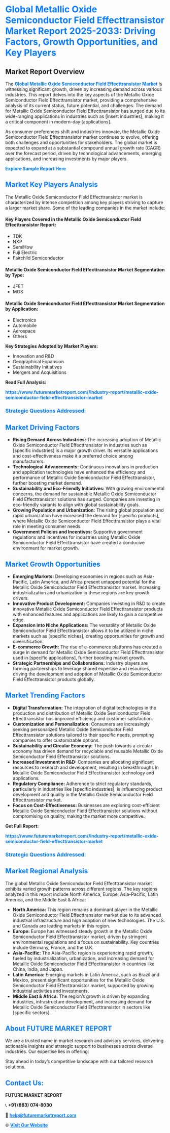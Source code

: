 <h1 style="color: #007BFF;">Global Metallic Oxide Semiconductor Field Effecttransistor Market Report 2025-2033: Driving Factors, Growth Opportunities, and Key Players</h1>

<section id="overview">
<h2>Market Report Overview</h2>
<p>The <a href="https://www.futuremarketreport.com//industry-report/metallic-oxide-semiconductor-field-effecttransistor-market" style="color: #007BFF; text-decoration: none;"><strong>Global Metallic Oxide Semiconductor Field Effecttransistor Market</strong></a> is witnessing significant growth, driven by increasing demand across various industries. This report delves into the key aspects of the Metallic Oxide Semiconductor Field Effecttransistor market, providing a comprehensive analysis of its current status, future potential, and challenges. The demand for Metallic Oxide Semiconductor Field Effecttransistor has surged due to its wide-ranging applications in industries such as [insert industries], making it a critical component in modern-day [applications].</p>
<p>As consumer preferences shift and industries innovate, the Metallic Oxide Semiconductor Field Effecttransistor market continues to evolve, offering both challenges and opportunities for stakeholders. The global market is expected to expand at a substantial compound annual growth rate (CAGR) over the forecast period, driven by technological advancements, emerging applications, and increasing investments by major players.</p>
</section>

<section id="overview">
<p><a href="https://www.futuremarketreport.com//request-sample/reportId=76241" style="color: #007BFF; text-decoration: none;"><strong>Explore Sample Report Here</strong></a></p>
</section>

<section id="key-players">
<h2 style="color: #007BFF;">Market Key Players Analysis</h2>
<p>The Metallic Oxide Semiconductor Field Effecttransistor market is characterized by intense competition among key players striving to capture a larger market share. Some of the leading companies in the market include:</p>
<h4>Key Players Covered in the Metallic Oxide Semiconductor Field Effecttransistor Report:</h4>
<ul><li>TDK</li><li>NXP</li><li>SemiHow</li><li>Fuji Electric</li><li>Fairchild Semiconductor</li></ul>
<h4>Metallic Oxide Semiconductor Field Effecttransistor Market Segmentation by Type:</h4>
<ul><li>JFET</li><li>MOS</li></ul>

<h4>Metallic Oxide Semiconductor Field Effecttransistor Market Segmentation by Application:</h4>
<ul><li>Electronics</li><li>Automobile</li><li>Aerospace</li><li>Others</li></ul>
<p><strong>Key Strategies Adopted by Market Players:</strong></p>
<ul>
<li>Innovation and R&D</li>
<li>Geographical Expansion</li>
<li>Sustainability Initiatives</li>
<li>Mergers and Acquisitions</li>
</ul>
</section>

<section>
<p><strong>Read Full Analysis: </strong></p><a href="https://www.futuremarketreport.com//industry-report/metallic-oxide-semiconductor-field-effecttransistor-market" style="color: #007BFF; text-decoration: none;"><strong>https://www.futuremarketreport.com//industry-report/metallic-oxide-semiconductor-field-effecttransistor-market</strong></a>
<h3 style="color: #007BFF;">Strategic Questions Addressed:</h3>
</section>

<section id="driving-factors">
<h2 style="color: #007BFF;">Market Driving Factors</h2>
<ul>
<li><strong>Rising Demand Across Industries:</strong> The increasing adoption of Metallic Oxide Semiconductor Field Effecttransistor in industries such as [specific industries] is a major growth driver. Its versatile applications and cost-effectiveness make it a preferred choice among manufacturers.</li>
<li><strong>Technological Advancements:</strong> Continuous innovations in production and application technologies have enhanced the efficiency and performance of Metallic Oxide Semiconductor Field Effecttransistor, further boosting market demand.</li>
<li><strong>Sustainability and Eco-Friendly Initiatives:</strong> With growing environmental concerns, the demand for sustainable Metallic Oxide Semiconductor Field Effecttransistor solutions has surged. Companies are investing in eco-friendly variants to align with global sustainability goals.</li>
<li><strong>Growing Population and Urbanization:</strong> The rising global population and rapid urbanization have increased the demand for [specific products], where Metallic Oxide Semiconductor Field Effecttransistor plays a vital role in meeting consumer needs.</li>
<li><strong>Government Policies and Incentives:</strong> Supportive government regulations and incentives for industries using Metallic Oxide Semiconductor Field Effecttransistor have created a conducive environment for market growth.</li>
</ul>
</section>

<section id="growth-opportunities">
<h2 style="color: #007BFF;">Market Growth Opportunities</h2>
<ul>
<li><strong>Emerging Markets:</strong> Developing economies in regions such as Asia-Pacific, Latin America, and Africa present untapped potential for the Metallic Oxide Semiconductor Field Effecttransistor market. Increasing industrialization and urbanization in these regions are key growth drivers.</li>
<li><strong>Innovative Product Development:</strong> Companies investing in R&D to create innovative Metallic Oxide Semiconductor Field Effecttransistor products with enhanced features and applications are likely to gain a competitive edge.</li>
<li><strong>Expansion into Niche Applications:</strong> The versatility of Metallic Oxide Semiconductor Field Effecttransistor allows it to be utilized in niche markets such as [specific niches], creating opportunities for growth and diversification.</li>
<li><strong>E-commerce Growth:</strong> The rise of e-commerce platforms has created a surge in demand for Metallic Oxide Semiconductor Field Effecttransistor used in [specific applications], further boosting market growth.</li>
<li><strong>Strategic Partnerships and Collaborations:</strong> Industry players are forming partnerships to leverage shared expertise and resources, driving the development and adoption of Metallic Oxide Semiconductor Field Effecttransistor products globally.</li>
</ul>
</section>

<section id="trending-factors">
<h2 style="color: #007BFF;">Market Trending Factors</h2>
<ul>
<li><strong>Digital Transformation:</strong> The integration of digital technologies in the production and distribution of Metallic Oxide Semiconductor Field Effecttransistor has improved efficiency and customer satisfaction.</li>
<li><strong>Customization and Personalization:</strong> Consumers are increasingly seeking personalized Metallic Oxide Semiconductor Field Effecttransistor solutions tailored to their specific needs, prompting companies to offer customizable options.</li>
<li><strong>Sustainability and Circular Economy:</strong> The push towards a circular economy has driven demand for recyclable and reusable Metallic Oxide Semiconductor Field Effecttransistor solutions.</li>
<li><strong>Increased Investment in R&D:</strong> Companies are allocating significant resources to research and development, resulting in breakthroughs in Metallic Oxide Semiconductor Field Effecttransistor technology and applications.</li>
<li><strong>Regulatory Compliance:</strong> Adherence to strict regulatory standards, particularly in industries like [specific industries], is influencing product development and quality in the Metallic Oxide Semiconductor Field Effecttransistor market.</li>
<li><strong>Focus on Cost-Effectiveness:</strong> Businesses are exploring cost-efficient Metallic Oxide Semiconductor Field Effecttransistor solutions without compromising on quality, making the market more competitive.</li>
</ul>
</section>

<section>
<p><strong>Get Full Report: </strong></p><a href="https://www.futuremarketreport.com//industry-report/metallic-oxide-semiconductor-field-effecttransistor-market" style="color: #007BFF; text-decoration: none;"><strong>https://www.futuremarketreport.com//industry-report/metallic-oxide-semiconductor-field-effecttransistor-market</strong></a>
<h3 style="color: #007BFF;">Strategic Questions Addressed:</h3>
</section>


<section id="regional-analysis">
<h2 style="color: #007BFF;">Market Regional Analysis</h2>
<p>The global Metallic Oxide Semiconductor Field Effecttransistor market exhibits varied growth patterns across different regions. The key regions analyzed in this report include North America, Europe, Asia-Pacific, Latin America, and the Middle East & Africa:</p>
<ul>
<li><strong>North America:</strong> This region remains a dominant player in the Metallic Oxide Semiconductor Field Effecttransistor market due to its advanced industrial infrastructure and high adoption of new technologies. The U.S. and Canada are leading markets in this region.</li>
<li><strong>Europe:</strong> Europe has witnessed steady growth in the Metallic Oxide Semiconductor Field Effecttransistor market, driven by stringent environmental regulations and a focus on sustainability. Key countries include Germany, France, and the U.K.</li>
<li><strong>Asia-Pacific:</strong> The Asia-Pacific region is experiencing rapid growth, fueled by industrialization, urbanization, and increasing demand for Metallic Oxide Semiconductor Field Effecttransistor in countries like China, India, and Japan.</li>
<li><strong>Latin America:</strong> Emerging markets in Latin America, such as Brazil and Mexico, present significant opportunities for the Metallic Oxide Semiconductor Field Effecttransistor market, supported by growing industrial activities and investments.</li>
<li><strong>Middle East & Africa:</strong> The region’s growth is driven by expanding industries, infrastructure development, and increasing demand for Metallic Oxide Semiconductor Field Effecttransistor in sectors like [specific sectors].</li>
</ul>
</section>

<footer>
<h2 style="color: #007BFF;">About FUTURE MARKET REPORT</h2>
<p>We are a trusted name in market research and advisory services, delivering actionable insights and strategic support to businesses across diverse industries. Our expertise lies in offering:</p>

<p>Stay ahead in today’s competitive landscape with our tailored research solutions.</p>

<h2 style="color: #007BFF;">Contact Us:</h2>
<p><strong>FUTURE MARKET REPORT</strong></p>
<p>📞 <strong>+91 (883) 074-8030</strong></p>
<p>📧 <strong><a href="mailto:help@futuremarketreport.com" style="color: #007BFF;">help@futuremarketreport.com</a></strong></p>
<p>🌐 <strong><a href="https://www.futuremarketreport.com/" style="color: #007BFF;">Visit Our Website</a></strong></p>
</footer>